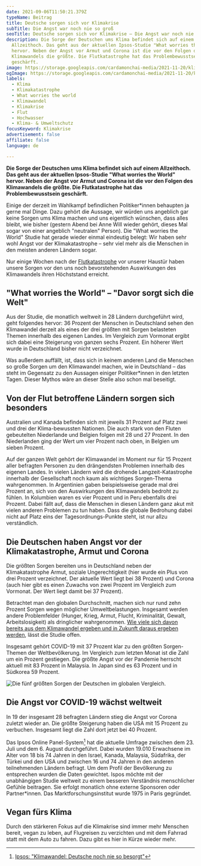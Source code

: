 ```yaml
---
date: 2021-09-06T11:50:21.379Z
typeName: Beitrag
title: Deutsche sorgen sich vor Klimakrise
subTitle: Die Angst war noch nie so groß
seoTitle: Deutsche sorgen sich vor Klimakrise – Die Angst war noch nie so groß
description: Die Sorge der Deutschen ums Klima befindet sich auf einem
  Allzeithoch. Das geht aus der aktuellen Ipsos-Studie "What worries the World"
  hervor. Neben der Angst vor Armut und Corona ist die vor den Folgen des
  Klimawandels die größte. Die Flutkatastrophe hat das Problembewusstsein
  geschärft.
image: https://storage.googleapis.com/cardamonchai-media/2021-11-20/klimakrise-jpg-imagine-f8f8f8_787e82_1024_768/640.webp
ogImage: https://storage.googleapis.com/cardamonchai-media/2021-11-20/klimakrise-fb-jpg-imagine-f8f8f8_878585_1200_628/640.webp
labels:
  - Klima
  - Klimakatastrophe
  - What worries the world
  - Klimawandel
  - Klimakrise
  - Flut
  - Hochwasser
  - Klima- & Umweltschutz
focusKeyword: Klimakrise
advertisement: false
affiliate: false
language: de

---
```


**Die Sorge der Deutschen ums Klima befindet sich auf einem Allzeithoch. Das geht aus der aktuellen Ipsos-Studie "What worries the World" hervor. Neben der Angst vor Armut und Corona ist die vor den Folgen des Klimawandels die größte. Die Flutkatastrophe hat das Problembewusstsein geschärft.**

Einige der derzeit im Wahlkampf befindlichen Politiker\*innen behaupten ja gerne mal Dinge. Dazu gehört die Aussage, wir würden uns angeblich gar keine Sorgen ums Klima machen und uns eigentlich wünschen, dass alles bleibt, wie bisher (gestern Abend bei Anne Will wieder gehört, dieses Mal sogar von einer angeblich "neutralen" Person). Die "What worries the World" Studie hat gerade wieder einmal eindeutig belegt: Wir haben sehr wohl Angst vor der Klimakatastrophe – sehr viel mehr als die Menschen in den meisten anderen Ländern sogar.

Nur einige Wochen nach der [Flutkatastrophe](/2021/07/tiere-als-hochwasser-opfer/) vor unserer Haustür haben unsere Sorgen vor den uns noch bevorstehenden Auswirkungen des Klimawandels ihren Höchststand erreicht.

## "What worries the World" – "Davor sorgt sich die Welt"

Aus der Studie, die monatlich weltweit in 28 Ländern durchgeführt wird, geht folgendes hervor: 36 Prozent der Menschen in Deutschland sehen den Klimawandel derzeit als eines der drei größten mit Sorgen belasteten Themen innerhalb des eigenen Landes. Im Vergleich zum Vormonat ergibt sich dabei eine Steigerung von ganzen sechs Prozent. Ein höherer Wert wurde in Deutschland bisher nicht verzeichnet.

Was außerdem auffällt, ist, dass sich in keinem anderen Land die Menschen so große Sorgen um den Klimawandel machen, wie in Deutschland – das steht im Gegensatz zu den Aussagen einiger Politiker\*innen in den letzten Tagen. Dieser Mythos wäre an dieser Stelle also schon mal beseitigt.

## Von der Flut betroffene Ländern sorgen sich besonders

Australien und Kanada befinden sich mit jeweils 31 Prozent auf Platz zwei und drei der Klima-bewussten Nationen. Die auch stark von den Fluten gebeutelten Niederlande und Belgien folgen mit 28 und 27 Prozent. In den Niederlanden ging der Wert um vier Prozent nach oben, in Belgien um sieben Prozent.

Auf der ganzen Welt gehört der Klimawandel im Moment nur für 15 Prozent aller befragten Personen zu den drängendsten Problemen innerhalb des eigenen Landes. In vielen Ländern wird die drohende Langzeit-Katastrophe innerhalb der Gesellschaft noch kaum als wichtiges Sorgen-Thema wahrgenommen. In Argentinien gaben beispielsweise gerade mal drei Prozent an, sich von den Auswirkungen des Klimawandels bedroht zu fühlen. In Kolumbien waren es vier Prozent und in Peru ebenfalls drei Prozent. Dabei fällt auf, dass die Menschen in diesen Ländern ganz akut mit vielen anderen Problemen zu tun haben. Dass die globale Bedrohung dabei nicht auf Platz eins der Tagesordnungs-Punkte steht, ist nur allzu verständlich.

## Die Deutschen haben Angst vor der Klimakatastrophe, Armut und Corona

Die größten Sorgen bereiten uns in Deutschland neben der Klimakatastrophe Armut, soziale Ungerechtigkeit (hier wurde ein Plus von drei Prozent verzeichnet. Der aktuelle Wert liegt bei 38 Prozent) und Corona (auch hier gibt es einen Zuwachs von zwei Prozent im Vergleich zum Vormonat. Der Wert liegt damit bei 37 Prozent).

Betrachtet man den globalen Durchschnitt, machen sich nur rund zehn Prozent Sorgen wegen möglicher Umweltbelastungen. Insgesamt werden andere Problemfelder (Hunger, Krieg, Armut, Flucht, Kriminalität, Gewalt, Arbeitslosigkeit) als dringlicher wahrgenommen. [Wie viele sich davon bereits aus dem Klimawandel ergeben und in Zukunft daraus ergeben werden](/2020/07/handeln-statt-hoffen-carola-rackete/), lässt die Studie offen.

Insgesamt gehört COVID-19 mit 37 Prozent klar zu den größten Sorgen-Themen der Weltbevölkerung. Im Vergleich zum letzten Monat ist die Zahl um ein Prozent gestiegen. Die größte Angst vor der Pandemie herrscht aktuell mit 83 Prozent in Malaysia. In Japan sind es 63 Prozent und in Südkorea 59 Prozent.

![Die fünf größten Sorgen der Deutschen im globalen Vergleich.](https://storage.googleapis.com/cardamonchai-media/2021-11-20/klimakrise-ipsos-grafik-jpg-imagine-f8f8f8_d0dbe2_567_425/640.webp "Die fünf größten Sorgen der Deutschen im globalen Vergleich.")

## Die Angst vor COVID-19 wächst weltweit

In 19 der insgesamt 28 befragten Ländern stieg die Angst vor Corona zuletzt wieder an. Die größte Steigerung haben die USA mit 15 Prozent zu verbuchen. Insgesamt liegt die Zahl dort jetzt bei 40 Prozent.

Das Ipsos Online Panel-System[^1] hat die aktuelle Umfrage zwischen dem 23. Juli und dem 6. August durchgeführt. Dabei wurden 19.010 Erwachsene im Alter von 18 bis 74 Jahren in den Israel, Kanada, Malaysia, Südafrika, der Türkei und den USA und zwischen 16 und 74 Jahren in den anderen teilnehmenden Ländern befragt. Um dem Profil der Bevölkerung zu entsprechen wurden die Daten gewichtet. Ispos möchte mit der unabhängigen Studie weltweit zu einem besseren Verständnis menschlicher Gefühle beitragen. Sie erfolgt monatlich ohne externe Sponsoren oder Partner\*innen. Das Marktforschungsinstitut wurde 1975 in Paris gegründet.

## Vegan fürs Klima

Durch den stärkeren Fokus auf die Klimakrise sind immer mehr Menschen bereit, vegan zu leben, auf Flugreisen zu verzichten und mit dem Fahrrad statt mit dem Auto zu fahren. Dazu gibt es hier in Kürze wieder mehr.

[^1]: [Ipsos: "Klimawandel: Deutsche noch nie so besorgt"](https://www.ipsos.com/sites/default/files/ct/news/documents/2021-09/World%20Worries_Country%20Report%20Germany_08-2021.pdf)
